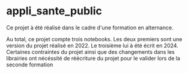 # appli_sante_public
Ce projet à été réalisé dans le cadre d'une formation en alternance.

Au total, ce projet compte trois notebooks. Les deux premiers sont une version du projet réalisé en 2022.
Le troisième lui à été écrit en 2024. Certaines contraintes du projet ainsi que des changements dans les librairies ont nécéssité de réécriture du projet pour le valider lors de la seconde formation
